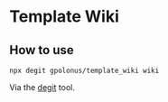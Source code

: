 # Template Wiki

## How to use

```
npx degit gpolonus/template_wiki wiki
```

Via the [degit](https://github.com/Rich-Harris/degit) tool.